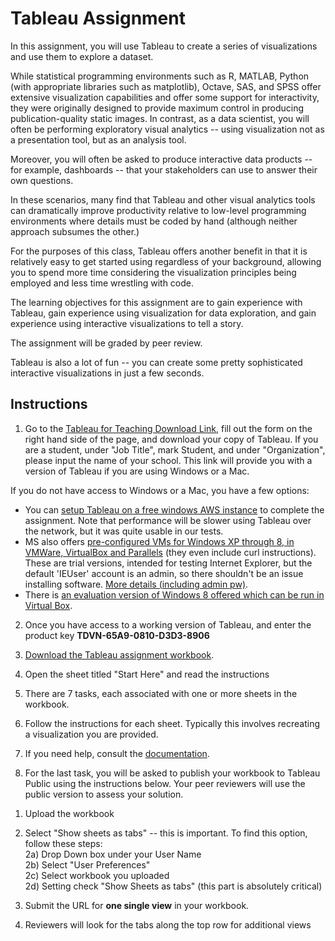 # Tableau Assignment

In this assignment, you will use Tableau to create a series of visualizations and use them to explore a dataset. 

While statistical programming environments such as R, MATLAB, Python (with appropriate libraries such as matplotlib), Octave, SAS, and SPSS offer extensive visualization capabilities and offer some support for interactivity, they were originally designed to provide maximum control in producing publication-quality static images.  In contrast, as a data scientist, you will often be performing exploratory visual analytics -- using visualization not as a presentation tool, but as an analysis tool.  

Moreover, you will often be asked to produce interactive data products -- for example, dashboards -- that your stakeholders can use to answer their own questions.  

In these scenarios, many find that Tableau and other visual analytics tools can dramatically improve productivity relative to low-level programming environments where details must be coded by hand (although neither approach subsumes the other.)
 
For the purposes of this class, Tableau offers another benefit in that it is relatively easy to get started using regardless of your background, allowing you to spend more time considering the visualization principles being employed and less time wrestling with code. 

The learning objectives for this assignment are to gain experience with Tableau, gain experience using visualization for data exploration, and gain experience using interactive visualizations to tell a story. 

The assignment will be graded by peer review.

Tableau is also a lot of fun -- you can create some pretty sophisticated interactive visualizations in just a few seconds.

## Instructions

1. Go to the [Tableau for Teaching Download Link](http://www.tableausoftware.com/tft/mooc?lsd=TFT%20-%20MOOC%20-%20Landing%20Registration%20-%20Coursera%20DS%2020130429), fill out the form on the right hand side of the page, and download your copy of Tableau. If you are a student, under "Job Title", mark Student, and under "Organization", please input the name of your school.   This link will provide you with a version of Tableau if you are using Windows or a Mac.  
  
  If you do not have access to Windows or a Mac, you have a few options:

  - You can [setup Tableau on a free windows AWS instance](https://class.coursera.org/datasci-002/wiki/tableau_aws) to complete the assignment.  Note that performance will be slower using Tableau over the network, but it was quite usable in our tests.  
  - MS also offers [pre-configured VMs for Windows XP through 8, in VMWare, VirtualBox and Parallels](http://www.modern.ie/en-us/virtualization-tools#downloads) (they even include curl instructions). These are trial versions, intended for testing Internet Explorer, but the default 'IEUser' account is an admin, so there shouldn't be an issue installing software. [More details (including admin pw)](http://virtualization.modern.ie/vhd/virtualmachine_instructions.pdf?v=1.1).  
  - There is [an evaluation version of Windows 8 offered which can be run in Virtual Box](http://www.pcworld.com/article/2016057/how-to-test-drive-windows-8-for-free-in-virtualbox.html).    
  
  
2. Once you have access to a working version of Tableau, and enter the product key **TDVN-65A9-0810-D3D3-8906**

3. [Download the Tableau assignment workbook](https://spark-public.s3.amazonaws.com/datasci/VisualizationAssignment.twbx).

4. Open the sheet titled "Start Here" and read the instructions

5. There are 7 tasks, each associated with one or more sheets in the workbook.

6. Follow the instructions for each sheet.  Typically this involves recreating a visualization you are provided.

7. If you need help, consult the [documentation](http://www.tableausoftware.com/learn/training).

8. For the last task, you will be asked to publish your workbook to Tableau Public using the instructions below.  Your peer reviewers will use the public version to assess your solution.

1) Upload the workbook

2) Select "Show sheets as tabs" -- this is important. To find this option, follow these steps:  
2a) Drop Down box under your User Name  
2b) Select "User Preferences"  
2c) Select workbook you uploaded  
2d) Setting check "Show Sheets as tabs" (this part is absolutely critical)  

3) Submit the URL for **one single view** in your workbook.

4) Reviewers will look for the tabs along the top row for additional views